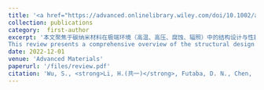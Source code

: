 ```yaml
---
title: '<a href="https://advanced.onlinelibrary.wiley.com/doi/10.1002/adma.202201046" style="color:48A6A7;">Structural Design and Fabrication of Multifunctional Nanocarbon Materials for Extreme Environmental Applications</a>'
collection: publications
category:  first-author
excerpt: '本文聚焦于碳纳米材料在极端环境（高温、高压、腐蚀、辐照）中的结构设计与性能调控，阐述了多尺度结构工程对其多功能性的构建作用。<br>  
This review presents a comprehensive overview of the structural design principles and fabrication strategies of nanocarbon materials for reliable performance in extreme environments. It highlights the key roles of CNTs and graphene in thermal, electrical, mechanical, and chemical resistance, and emphasizes how structural engineering at both the atomic and macroscopic scale enables multifunctionality across harsh conditions such as extreme temperatures, high pressures, corrosion, and radiation.'
date: 2022-12-01
venue: 'Advanced Materials'
paperurl: '/files/review.pdf'
citation: 'Wu, S., <strong>Li, H.(共一)</strong>, Futaba, D. N., Chen, G., Chen, C., Zhou, K., Zhang, Q., Li, M., Ye, Z., & Xu, M. (2022). "Structural Design and Fabrication of Multifunctional Nanocarbon Materials for Extreme Environmental Applications." <i>Advanced Materials</i>, 34(52), 2201046.'
---
```


